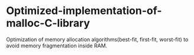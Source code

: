 # Optimized-implementation-of-malloc-C-library

Optimization of memory allocation algorithms(best-fit, first-fit, worst-fit) to avoid memory fragmentation inside RAM.
